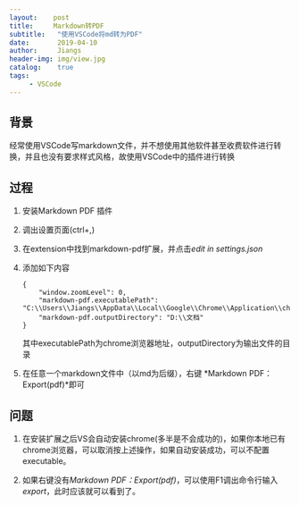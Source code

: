 ```yaml
---
layout:    post
title:     Markdown转PDF
subtitle:   "使用VSCode将md转为PDF"
date:       2019-04-10
author:     Jiangs
header-img: img/view.jpg
catalog:    true
tags:
     - VSCode
---
```


## 背景

经常使用VSCode写markdown文件，并不想使用其他软件甚至收费软件进行转换，并且也没有要求样式风格，故使用VSCode中的插件进行转换

## 过程

1. 安装Markdown PDF 插件

2. 调出设置页面(ctrl+,)

3. 在extension中找到markdown-pdf扩展，并点击*edit in settings.json*

4. 添加如下内容

    ```
    {
        "window.zoomLevel": 0,
        "markdown-pdf.executablePath": "C:\\Users\\Jiangs\\AppData\\Local\\Google\\Chrome\\Application\\chrome.exe",
        "markdown-pdf.outputDirectory": "D:\\文档"
    }
    ```

    其中executablePath为chrome浏览器地址，outputDirectory为输出文件的目录

5. 在任意一个markdown文件中（以md为后缀），右键 *Markdown PDF：Export(pdf)*即可

## 问题

1. 在安装扩展之后VS会自动安装chrome(多半是不会成功的)，如果你本地已有chrome浏览器，可以取消按上述操作，如果自动安装成功，可以不配置executable。

2. 如果右键没有*Markdown PDF：Export(pdf)*，可以使用F1调出命令行输入*export*，此时应该就可以看到了。